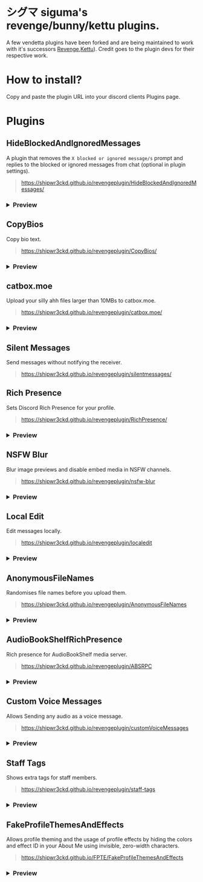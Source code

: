 # シグマ siguma's revenge/bunny/kettu plugins.
A few vendetta plugins have been forked and are being maintained to work with it's successors [Revenge](https://github.com/revenge-mod/revenge-bundle),[Kettu](https://github.com/C0C0B01/Kettu)). Credit goes to the plugin devs for their respective work.

# How to install?
Copy and paste the plugin URL into your discord clients Plugins page.

# Plugins 
## HideBlockedAndIgnoredMessages 
A plugin that removes the `X blocked or ignored message/s` prompt and replies to the blocked or ignored messages from chat (optional in plugin settings).

> https://shipwr3ckd.github.io/revengeplugin/HideBlockedAndIgnoredMessages/
<h3>
<details>
  <summary>Preview</summary>
  <p>
    <img src="./images/HideBlockedAndIgnoredMessages.png/" width="300" />
</details>
</h3>

## CopyBios 
Copy bio text.

> https://shipwr3ckd.github.io/revengeplugin/CopyBios/
<h3>
<details>
  <summary>Preview</summary>
  <p>
    <img src="./images/CopyBios.png/" width="300" />
  </p>
</details>
</h3>

## catbox.moe
Upload your silly ahh files larger than 10MBs to catbox.moe.

> https://shipwr3ckd.github.io/revengeplugin/catbox.moe/
<h3>
<details>
  <summary>Preview</summary>
  <p>
    <img src="./images/catbox.moe.gif/" width="300" />
  </p>
</details>
</h3>

## Silent Messages 
Send messages without notifying the receiver.

> https://shipwr3ckd.github.io/revengeplugin/silentmessages/

## Rich Presence
Sets Discord Rich Presence for your profile.

> https://shipwr3ckd.github.io/revengeplugin/RichPresence/
<h3>
<details>
  <summary>Preview</summary>
  <p>
    <img src="./images/RichPresence.png/" width="300" />
  </p>
</details>
</h3>

## NSFW Blur
Blur image previews and disable embed media in NSFW channels.

> https://shipwr3ckd.github.io/revengeplugin/nsfw-blur
<h3>
<details>
  <summary>Preview</summary>
  <p>
    <img src="./images/nsfw-blur.png/" width="300" />
  </p>
</details>
</h3>

## Local Edit
Edit messages locally.

> https://shipwr3ckd.github.io/revengeplugin/localedit
<h3>
<details>
  <summary>Preview</summary>
  <p>
    <img src="./images/localedit.gif/" width="300" />
  </p>
</details>
</h3>

## AnonymousFileNames
Randomises file names before you upload them.

> https://shipwr3ckd.github.io/revengeplugin/AnonymousFileNames
<h3>
<details>
  <summary>Preview</summary>
  <p>
    <img src="./images/AnonymousFileNames.png/" width="300" />
  </p>
</details>
</h3>

## AudioBookShelfRichPresence
Rich presence for AudioBookShelf media server.

> https://shipwr3ckd.github.io/revengeplugin/ABSRPC
<h3>
<details>
  <summary>Preview</summary>
  <p>
    <img src="./images/ABSRPC.png/" width="300" />
  </p>
</details>
</h3>

## Custom Voice Messages
Allows Sending any audio as a voice message.

> https://shipwr3ckd.github.io/revengeplugin/customVoiceMessages
<h3>
<details>
  <summary>Preview</summary>
  <p>
    <img src="./images/customVoiceMessages.png/" width="300" />
  </p>
</details>
</h3>

## Staff Tags
Shows extra tags for staff members.

> https://shipwr3ckd.github.io/revengeplugin/staff-tags
<h3>
<details>
  <summary>Preview</summary>
  <p>
    <img src="./images/staff-tags.png/" width="300" />
  </p>
</details>
</h3>

## FakeProfileThemesAndEffects
Allows profile theming and the usage of profile effects by hiding the colors and effect ID in your About Me using invisible, zero-width characters.

> https://shipwr3ckd.github.io/FPTE/FakeProfileThemesAndEffects

<h3>
<details>
  <summary>Preview</summary>
  <p>
    <img src="./images/FPTE.png/" width="300" />
  </p>
</details>
</h3>